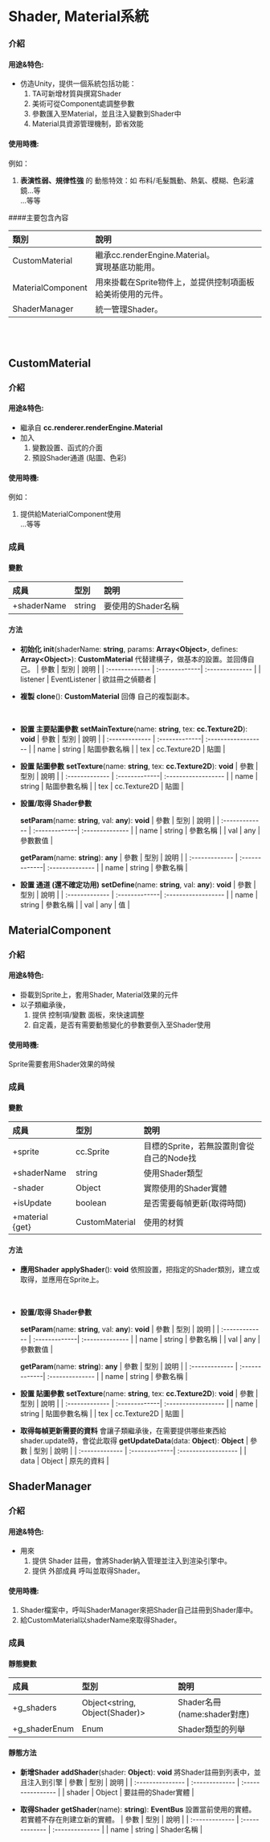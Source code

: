 # Shader, Material系統

### 介紹
#### 用途&特色: 
* 仿造Unity，提供一個系統包括功能：
	1. TA可新增材質與撰寫Shader
	2. 美術可從Component處調整參數
	3. 參數匯入至Material，並且注入變數到Shader中
	4. Material具資源管理機制，節省效能

#### 使用時機:
例如：
1. **表演性弱、規律性強** 的 動態特效：如 布料/毛髮飄動、熱氣、模糊、色彩濾鏡...等
<br/>...等等

####主要包含內容

| 類別              | 說明                          |
| :---------------- | :--------------------------- |
| CustomMaterial    | 繼承cc.renderEngine.Material。<br/>實現基底功能用。 |
| MaterialComponent | 用來掛載在Sprite物件上，並提供控制項面板給美術使用的元件。 |
| ShaderManager     | 統一管理Shader。 |
<br/>
<br/>

## CustomMaterial

### 介紹
#### 用途&特色: 
* 繼承自 **cc.renderer.renderEngine.Material**
* 加入 
	1. 變數設置、函式的介面
	2. 預設Shader通道 (貼圖、色彩)

#### 使用時機:
例如：
1. 提供給MaterialComponent使用
<br/>...等等

### 成員
#### 變數

| 成員             | 型別                 | 說明               |
| :-------------  | :------------------- | :----------------- |
| +shaderName     | string               | 要使用的Shader名稱    |

#### 方法
* **初始化**
	**init**(shaderName: **string**, params: **Array&lt;Object&gt;**, defines: **Array&lt;Object&gt;**): **CustomMaterial**
	代替建構子，做基本的設置。並回傳自己。
	| 參數             | 型別          | 說明             |
	| :-------------  | :-------------| :-------------- |
	| listener        | EventListener | 欲註冊之偵聽者     |

* **複製**
	**clone**(): **CustomMaterial**
    回傳 自己的複製副本。
<br/>


* **設置 主要貼圖參數**
	**setMainTexture**(name: **string**, tex: **cc.Texture2D**): **void**
	| 參數            | 型別           | 說明                |
	| :-------------  | :-------------| :------------------ |
	| name            | string        | 貼圖參數名稱         |
	| tex             | cc.Texture2D  | 貼圖                |



* **設置 貼圖參數**
	**setTexture**(name: **string**, tex: **cc.Texture2D**): **void**
	| 參數            | 型別           | 說明                |
	| :-------------  | :-------------| :------------------ |
	| name            | string        | 貼圖參數名稱         |
	| tex             | cc.Texture2D  | 貼圖                |


* **設置/取得 Shader參數**

	**setParam**(name: **string**, val: **any**): **void**
	| 參數            | 型別           | 說明            |
	| :-------------  | :-------------| :-------------- |
	| name            | string        | 參數名稱         |
	| val             | any           | 參數數值         |

    **getParam**(name: **string**): **any**
    | 參數             | 型別          | 說明             |
	| :-------------  | :-------------| :-------------- |
	| name            | string        | 參數名稱         |

* **設置 通道 (還不確定功用)**
	**setDefine**(name: **string**, val: **any**): **void**
	| 參數            | 型別           | 說明                |
	| :-------------  | :-------------| :------------------ |
	| name            | string        | 參數名稱             |
	| val             | any           | 值                   |


## MaterialComponent

### 介紹

#### 用途&特色:
*	掛載到Sprite上，套用Shader, Material效果的元件
*	以子類繼承後，
	1.	提供 控制項/變數 面板，來快速調整
	2.	自定義，是否有需要動態變化的參數要倒入至Shader使用

#### 使用時機:
Sprite需要套用Shader效果的時候

### 成員

#### 變數

| 成員             | 型別                   | 說明                                     |
| :-------------  | :-------------------- | :--------------------------------------- |
| +sprite         | cc.Sprite             | 目標的Sprite，若無設置則會從自己的Node找      |
| +shaderName     | string                | 使用Shader類型                             |
| -shader         | Object                | 實際使用的Shader實體                        |
| +isUpdate       | boolean               | 是否需要每幀更新(取得時間)                   |
| +material {get} | CustomMaterial        | 使用的材質                                 |


#### 方法

* **應用Shader**
	**applyShader**(): **void**
    依照設置，把指定的Shader類別，建立或取得，並應用在Sprite上。
<br/>

* **設置/取得 Shader參數**

	**setParam**(name: **string**, val: **any**): **void**
	| 參數            | 型別           | 說明            |
	| :-------------  | :-------------| :-------------- |
	| name            | string        | 參數名稱         |
	| val             | any           | 參數數值         |

    **getParam**(name: **string**): **any**
    | 參數             | 型別          | 說明             |
	| :-------------  | :-------------| :-------------- |
	| name            | string        | 參數名稱         |


* **設置 貼圖參數**
	**setTexture**(name: **string**, tex: **cc.Texture2D**): **void**
	| 參數            | 型別           | 說明                |
	| :-------------  | :-------------| :------------------ |
	| name            | string        | 貼圖參數名稱         |
	| tex             | cc.Texture2D  | 貼圖                |

* **取得每幀更新需要的資料**
	會讓子類繼承後，在需要提供哪些東西給shader.update時，會從此取得
	**getUpdateData**(data: **Object**): **Object**
	| 參數            | 型別           | 說明                 |
	| :-------------  | :-------------| :------------------ |
	| data            | Object        | 原先的資料            |

## ShaderManager

### 介紹

#### 用途&特色:

* 用來
	1. 提供 Shader 註冊，會將Shader納入管理並注入到渲染引擎中。
	2. 提供 外部成員 呼叫並取得Shader。

#### 使用時機:
1.	Shader檔案中，呼叫ShaderManager來把Shader自己註冊到Shader庫中。
2.	給CustomMaterial以shaderName來取得Shader。

### 成員

#### 靜態變數

| 成員            | 型別                           | 說明                            |
| :------------- | :----------------------------- | :------------------------------|
| +g_shaders    | Object&lt;string, Object(Shader)&gt; | Shader名冊(name:shader對應)  |
| +g_shaderEnum | Enum                         | Shader類型的列舉             |

#### 靜態方法

* **新增Shader**
	**addShader**(shader: **Object**): **void**
    將Shader註冊到列表中，並且注入到引擎
	| 參數             | 型別            | 說明              |
	| :--------------- | :------------- | :---------------- |
	| shader           | Object         | 要註冊的Shader實體 |

* **取得Shader**
	**getShader**(name): **string**): **EventBus**
    設置當前使用的實體。若實體不存在則建立新的實體。
	| 參數             | 型別           | 說明            |
	| :-------------  | :------------- | :-------------- |
	| name            | string         | Shader名稱      |

